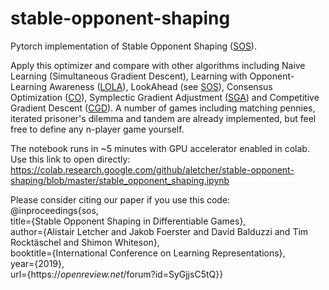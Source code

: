 # stable-opponent-shaping
Pytorch implementation of Stable Opponent Shaping ([SOS](https://openreview.net/pdf?id=SyGjjsC5tQ)).

Apply this optimizer and compare with other algorithms including Naive Learning (Simultaneous Gradient Descent), Learning with Opponent-Learning Awareness ([LOLA](https://arxiv.org/pdf/1709.04326.pdf)), LookAhead (see [SOS](https://openreview.net/pdf?id=SyGjjsC5tQ)), Consensus Optimization ([CO](https://arxiv.org/pdf/1705.10461.pdf)), Symplectic Gradient Adjustment ([SGA](http://jmlr.csail.mit.edu/papers/volume20/19-008/19-008.pdf)) and Competitive Gradient Descent ([CGD](https://arxiv.org/pdf/1905.12103.pdf)). A number of games including matching pennies, iterated prisoner's dilemma and tandem are already implemented, but feel free to define any n-player game yourself.

The notebook runs in ~5 minutes with GPU accelerator enabled in colab. Use this link to open directly: https://colab.research.google.com/github/aletcher/stable-opponent-shaping/blob/master/stable_opponent_shaping.ipynb

Please consider citing our paper if you use this code:  
@inproceedings{sos,  
title={Stable Opponent Shaping in Differentiable Games},  
author={Alistair Letcher and Jakob Foerster and David Balduzzi and Tim Rocktäschel and Shimon Whiteson},  
booktitle={International Conference on Learning Representations},  
year={2019},  
url={https://<i>openreview.net</i>/forum?id=SyGjjsC5tQ}}
